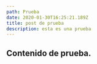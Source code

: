 ```yaml
---
path: Prueba
date: 2020-01-30T16:25:21.189Z
title: post de prueba
description: esta es una prueba
---
```

## Contenido de prueba.
